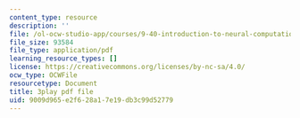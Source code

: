 ```yaml
---
content_type: resource
description: ''
file: /ol-ocw-studio-app/courses/9-40-introduction-to-neural-computation-spring-2018/9009d965e2f628a17e19db3c99d52779_gt52wUN3VrQ.pdf
file_size: 93584
file_type: application/pdf
learning_resource_types: []
license: https://creativecommons.org/licenses/by-nc-sa/4.0/
ocw_type: OCWFile
resourcetype: Document
title: 3play pdf file
uid: 9009d965-e2f6-28a1-7e19-db3c99d52779
---
```

